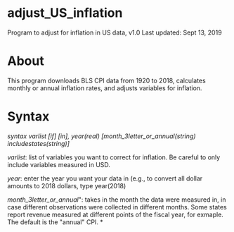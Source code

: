 # adjust_US_inflation
Program to adjust for inflation in US data, v1.0
Last updated: Sept 13, 2019

# About
This program downloads BLS CPI data from 1920 to 2018, calculates monthly or annual inflation rates, and adjusts variables for inflation. 

# Syntax
<i>syntax varlist [if] [in], year(real) [month_3letter_or_annual(string) includestates(string)]</i>

<i>varlist</i>: list of variables you want to correct for inflation. Be careful to only include variables measured in USD.

<i>year</i>: enter the year you want your data in (e.g., to convert all dollar amounts to 2018 dollars, type year(2018)

<i>month_3letter_or_annual</i>": takes in the month the data were measured in, in case different observations were collected in different months. Some states report revenue measured at different points of the fiscal year, for exmaple. The default is the "annual" CPI. *


